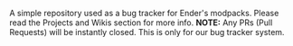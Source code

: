 A simple repository used as a bug tracker for Ender's modpacks. Please read the Projects and Wikis section for more info.
**NOTE:** Any PRs (Pull Requests) will be instantly closed. This is only for our bug tracker system.
